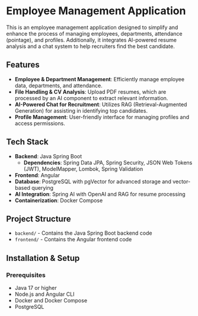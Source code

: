 # Employee Management Application

This is an employee management application designed to simplify and enhance the process of managing employees, departments, attendance (pointage), and profiles. Additionally, it integrates AI-powered resume analysis and a chat system to help recruiters find the best candidate.

## Features

- **Employee & Department Management**: Efficiently manage employee data, departments, and attendance.
- **File Handling & CV Analysis**: Upload PDF resumes, which are processed by an AI component to extract relevant information.
- **AI-Powered Chat for Recruitment**: Utilizes RAG (Retrieval-Augmented Generation) for assisting in identifying top candidates.
- **Profile Management**: User-friendly interface for managing profiles and access permissions.

## Tech Stack

- **Backend**: Java Spring Boot
  - **Dependencies**: Spring Data JPA, Spring Security, JSON Web Tokens (JWT), ModelMapper, Lombok, Spring Validation
- **Frontend**: Angular
- **Database**: PostgreSQL with pgVector for advanced storage and vector-based querying
- **AI Integration**: Spring AI with OpenAI and RAG for resume processing
- **Containerization**: Docker Compose

## Project Structure

- `backend/` - Contains the Java Spring Boot backend code
- `frontend/` - Contains the Angular frontend code

## Installation & Setup

### Prerequisites

- Java 17 or higher
- Node.js and Angular CLI
- Docker and Docker Compose
- PostgreSQL

